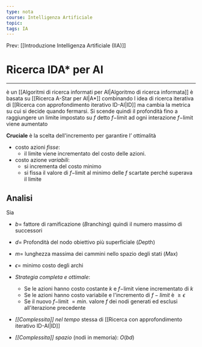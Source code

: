 ```yaml
---
type: nota
course: Intelligenza Artificiale
topic: 
tags: IA
---
```


Prev: [[Introduzione Intelligenza Artificiale (IIA)]]

# Ricerca IDA* per AI
---
è un [[Algoritmi di ricerca informati per AI|Algoritmo di ricerca informata]]  è basata su [[Ricerca A-Star per AI|A*]] combinando l idea di ricerca iterativa di [[Ricerca con approfondimento iterativo ID-AI|ID]] ma cambia la metrica su cui si decide  quando fermarsi. Si scende quindi il profondità fino a raggiungere un limite impostato su $f$ detto $f-$limit 
ad ogni interazione $f-$limit viene aumentato

__Cruciale__ è la scelta dell'incremento per garantire l’ ottimalità 
- costo azioni _fisse_:
	-  il limite viene incrementato del costo delle azioni. 
-  costo azione _variabili_:
	- si incrementa del costo minimo
	- si fissa il valore di $f-$limit al minimo delle $f$ scartate perché superava il limite


## Analisi

Sia 
- $b=$ fattore di ramificazione (*B*ranching) quindi il numero massimo di successori
- $d=$ Profondità del nodo obiettivo più superficiale (*D*epth)
- $m=$ lunghezza massima dei cammini nello spazio degli stati (*M*ax)
- $\epsilon=$ minimo costo degli archi 

- _Strategia completa e ottimale_:
	- Se le azioni hanno costo costante $k$  e $f-$limit viene incrementato di $k$ 
	- Se le azioni hanno costo variabile e l'incremento di $f-limit$ è $\geq \epsilon$  
	- Se il nuovo $f-$limit $=min$. valore $f$ dei nodi generati ed esclusi all'iterazione precedente
- _[[Complessita]] nel tempo_  stessa di [[Ricerca con approfondimento iterativo ID-AI|ID]]
- _[[Complessita]] spazio_ (nodi in memoria): $O(bd)$
